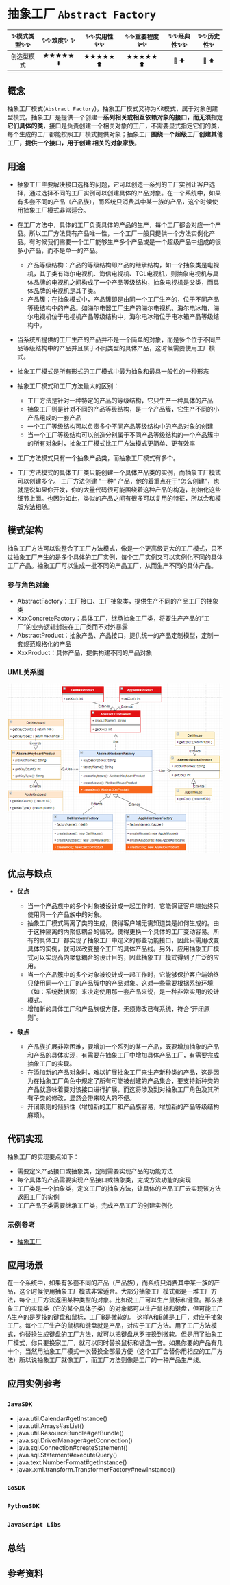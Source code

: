 # 抽象工厂 `Abstract Factory`

| :sparkles:模式类型:sparkles::sparkles:|:sparkles::sparkles:难度:sparkles:  :sparkles: | :sparkles::sparkles:实用性:sparkles::sparkles: | :sparkles::sparkles:重要程度:sparkles::sparkles: |  :sparkles::sparkles:经典性:sparkles::sparkles: | :sparkles::sparkles:历史性:sparkles: |
| :----------------------------------------: | :-----------------------------------------------: | :-------------------------------------------------: | :----------------------------------------------------: | :--------------------------------------------------: | :--------------------------------------: |
|              创造型模式                              |                ★★★★★ :arrow_down:                 |                  ★★★★★ :arrow_up:                   |                    ★★★★★ :arrow_up:                    |              :green_heart:  :arrow_up:               |        :green_heart:  :arrow_up:         |

## 概念
抽象工厂模式(`Abstract Factory`)，抽象工厂模式又称为Kit模式，属于对象创建型模式。抽象工厂是提供一个创建**一系列相关或相互依赖对象的接口，而无须指定它们具体的类**，接口是负责创建一个相关对象的工厂，不需要显式指定它们的类，每个生成的工厂都能按照工厂模式提供对象；抽象工厂**围绕一个超级工厂创建其他工厂，提供一个接口，用于创建 相关的对象家族**。


## 用途
+ 抽象工厂主要解决接口选择的问题，它可以创造一系列的工厂实例让客户选择，通过选择不同的工厂实例可以创建具体的产品对象。在一个系统中，如果有多套不同的产品（产品族），而系统只消费其中某一族的产品，这个时候使用抽象工厂模式非常适合。
+ 在工厂方法中，具体的工厂负责具体的产品的生产，每个工厂都会对应一个产品。所以工厂方法具有产品唯一性，一个工厂一般只提供一个方法实例化产品。有时候我们需要一个工厂能够生产多个产品或是一个超级产品中组成的很多小产品，而不是单一的产品。
	- 产品等级结构：产品的等级结构即产品的继承结构，如一个抽象类是电视机，其子类有海尔电视机、海信电视机、TCL电视机，则抽象电视机与具体品牌的电视机之间构成了一个产品等级结构，抽象电视机是父类，而具体品牌的电视机是其子类。
	- 产品簇：在抽象模式中，产品簇即是由同一个工厂生产的，位于不同产品等级结构中的产品。如海尔电器工厂生产的海尔电视机、海尔电冰箱，海尔电视机位于电视机产品等级结构中，海尔电冰箱位于电冰箱产品等级结构中。
+ 当系统所提供的工厂生产的产品并不是一个简单的对象，而是多个位于不同产品等级结构中的产品并且属于不同类型的具体产品，这时候需要使用工厂模式。
+ 抽象工厂模式是所有形式的工厂模式中最为抽象和最具一般性的一种形态
+ 抽象工厂模式和工厂方法最大的区别：
	- 工厂方法是针对一种特定的产品的等级结构，它只生产一种具体的产品
	- 抽象工厂则是针对不同的产品等级结构，是一个产品簇，它生产不同的小产品组成的一套产品
	- 一个工厂等级结构可以负责多个不同产品等级结构中的产品对象的创建 
	- 当一个工厂等级结构可以创造分别属于不同产品等级结构的一个产品簇中的所有对象时，抽象工厂模式比工厂方法模式更简单、更有效率
	
+ 工厂方法模式只有一个抽象产品类，而抽象工厂模式有多个。   
+ 工厂方法模式的具体工厂类只能创建一个具体产品类的实例，而抽象工厂模式可以创建多个。
	 工厂方法创建 "一种" 产品，他的着重点在于"怎么创建"，也就是说如果你开发，你的大量代码很可能围绕着这种产品的构造，初始化这些细节上面。也因为如此，类似的产品之间有很多可以复用的特征，所以会和模版方法相随。	

## 模式架构
抽象工厂方法可以说整合了工厂方法模式，像是一个更高级更大的工厂模式，只不过抽象工厂产生的是多个具体的工厂实例，每个工厂实例又可以实例化不同的具体工厂产品。抽象工厂可以生成一批不同的产品工厂，从而生产不同的具体产品。

### 参与角色对象
+ AbstractFactory：工厂接口、工厂抽象类，提供生产不同的产品工厂的抽象类
+ XxxConcreteFactory：具体工厂，继承抽象工厂类，将要生产产品的“工厂”的业务逻辑封装在工厂类而不对外暴露
+ AbstractProduct：抽象产品、产品接口，提供统一的产品定制模型，定制一套规范规格化的产品
+ XxxProduct：具体产品，提供构建不同的产品对象

### UML关系图

![1539420847067](../../.images/1539420847067.png)


## 优点与缺点
+ **优点**
	- 当一个产品族中的多个对象被设计成一起工作时，它能保证客户端始终只使用同一个产品族中的对象。
	- 抽象工厂模式隔离了类的生成，使得客户端无需知道类是如何生成的。由于这种隔离的内聚低耦合的情况，使得更换一个具体的工厂变动容易。所有的具体工厂都实现了抽象工厂中定义的那些功能接口，因此只需用改变具体的实例，就可以改变整个工厂的具体产品线。另外，应用抽象工厂模式可以实现高内聚低耦合的设计目的，因此抽象工厂模式得到了广泛的应用。
	- 当一个产品簇中的多个对象被设计成一起工作时，它能够保护客户端始终只使用同一个工厂的产品簇中的产品对象。这对一些需要根据系统环境（如：系统数据源）来决定使用那一套产品来说，是一种非常实用的设计模式。
	- 增加新的具体工厂和产品族很方便，无须修改已有系统，符合“开闭原则”。
	
+ **缺点**
	- 产品族扩展非常困难，要增加一个系列的某一产品，既要增加抽象的产品和产品的具体实现，有需要在抽象工厂中增加具体产品工厂，有需要完成抽象工厂的实现。
	- 在添加新的产品对象时，难以扩展抽象工厂来生产新种类的产品，这是因为在抽象工厂角色中规定了所有可能被创建的产品集合，要支持新种类的产品就意味着要对该接口进行扩展，而这将涉及到对抽象工厂角色及其所有子类的修改，显然会带来较大的不便。
	- 开闭原则的倾斜性（增加新的工厂和产品族容易，增加新的产品等级结构麻烦）。

## 代码实现
抽象工厂的实现要点如下：
+ 需要定义产品接口或抽象类，定制需要实现产品的功能方法
+ 每个具体的产品需要实现产品接口或抽象类，完成方法功能的实现
+ 工厂类是一个抽象类，定义工厂的抽象方法，让具体的产品工厂去实现该方法返回工厂的实例
+ 工厂产品子类需要继承工厂类，完成产品工厂的创建实例化

### 示例参考
+ [抽象工厂](./java/io/github/hooj0/abstractfactory/)


## 应用场景
在一个系统中，如果有多套不同的产品（产品族），而系统只消费其中某一族的产品，这个时候使用抽象工厂模式非常适合。大部分抽象工厂模式都是一堆工厂方法，每个工厂方法返回某种类型的对象。比如说工厂可以生产鼠标和键盘。那么抽象工厂的实现类（它的某个具体子类）的对象都可以生产鼠标和键盘，但可能工厂A生产的是罗技的键盘和鼠标，工厂B是微软的。
这样A和B就是工厂，对应于抽象工厂。每个工厂生产的鼠标和键盘就是产品，对应于工厂方法。用了工厂方法模式，你替换生成键盘的工厂方法，就可以把键盘从罗技换到微软。但是用了抽象工厂模式，你只要换家工厂，就可以同时替换鼠标和键盘一套。如果你要的产品有几十个，当然用抽象工厂模式一次替换全部最方便（这个工厂会替你用相应的工厂方法）所以说抽象工厂就像工厂，而工厂方法则像是工厂的一种产品生产线。


## 应用实例参考

### `JavaSDK` 
+ java.util.Calendar#getInstance()
+ java.util.Arrays#asList()
+ java.util.ResourceBundle#getBundle()
+ java.sql.DriverManager#getConnection()
+ java.sql.Connection#createStatement()
+ java.sql.Statement#executeQuery()
+ java.text.NumberFormat#getInstance()
+ javax.xml.transform.TransformerFactory#newInstance()

### `GoSDK`

### `PythonSDK`

### `JavaScript Libs`



## 总结



## 参考资料





